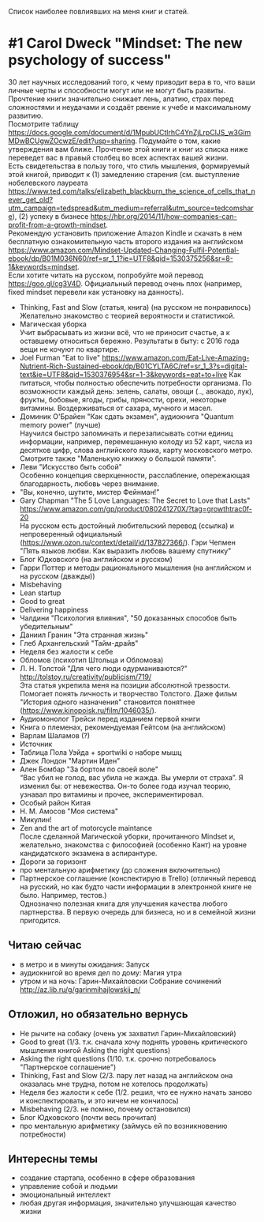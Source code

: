 Список наиболее повлиявших на меня книг и статей.
# #1 Carol Dweck "Mindset: The new psychology of success"
30 лет научных исследований того, к чему приводит вера в то, что ваши личные черты и способности могут или не могут быть развиты.\
Прочтение книги значительно снижает лень, апатию, страх перед сложностями и неудачами и создаёт рвение к учебе и максимальному развитию.\
Посмотрите таблицу https://docs.google.com/document/d/1MpubUCtlrhC4YnZjLrpClJS_w3GimMDwBCUgwZOcwzE/edit?usp=sharing. Подумайте о том, какие утверждения вам ближе. Прочтение этой книги и книг из списка ниже переведет вас в правый столбец во всех аспектах вашей жизни.\
Есть свидетельства в пользу того, что стиль мышления, формируемый этой книгой, приводит к (1) замедлению старения (см. выступление нобелевского лауреата https://www.ted.com/talks/elizabeth_blackburn_the_science_of_cells_that_never_get_old?utm_campaign=tedspread&utm_medium=referral&utm_source=tedcomshare), (2) успеху в бизнесе https://hbr.org/2014/11/how-companies-can-profit-from-a-growth-mindset. \
Рекомендую установить приложение Amazon Kindle и скачать в нем бесплатную ознакомительную часть второго издания на английском https://www.amazon.com/Mindset-Updated-Changing-Fulfil-Potential-ebook/dp/B01M036N60/ref=sr_1_1?ie=UTF8&qid=1530375256&sr=8-1&keywords=mindset. \
Если хотите читать на русском, попробуйте мой перевод https://goo.gl/cg3V4D. Официальный перевод очень плох (например, fixed mindset перевели как установку на данность).
* Thinking, Fast and Slow (статья, книга) (на русском не понравилось)\
Желательно знакомство с теорией вероятности и статистикой.
* Магическая уборка\
Учит выбрасывать из жизни всё, что не приносит счастье, а к оставшему относиться бережно. Результаты в быту: с 2016 года вещи не кочуют по квартире.
* Joel Furman "Eat to live"
https://www.amazon.com/Eat-Live-Amazing-Nutrient-Rich-Sustained-ebook/dp/B01CYLTA6C/ref=sr_1_3?s=digital-text&ie=UTF8&qid=1530376954&sr=1-3&keywords=eat+to+live
Как питаться, чтобы полностью обеспечить потребности организма. По возможности каждый день: зелень, салаты, овощи (.., авокадо, лук), фрукты, бобовые, ягоды, грибы, пряности, орехи, некоторые витамины. Воздерживаться от сахара, мучного и масел.
* Доминик О'Брайен "Как сдать экзамен", аудиокнига "Quantum memory power" (лучше)\
Научился быстро запоминать и перезаписывать сотни единиц информации, например, перемешанную колоду из 52 карт, числа из десятков цифр, слова английского языка, карту московского метро. \
Смотрите также "Маленькую книжку о большой памяти".
* Леви "Искусство быть собой" \
Особенно концепция сверхценности, расслабление, опережающая благодарность, любовь через внимание.
* "Вы, конечно, шутите, мистер Фейнман!"
* Gary Chapman "The 5 Love Languages: The Secret to Love that Lasts"
https://www.amazon.com/gp/product/080241270X/?tag=growthtrac0f-20 \
На русском есть достойный любительский перевод (ссылка) и непроверенный официальный (https://www.ozon.ru/context/detail/id/137827366/). Гэри Чепмен "Пять языков любви. Как выразить любовь вашему спутнику"
* Блог Юдковского (на английском и русском)
* Гарри Поттер и методы рационального мышления (на английском и на русском (дважды))
* Misbehaving
* Lean startup
* Good to great
* Delivering happiness
* Чалдини "Психология влияния", "50 доказанных способов быть убедительным"
* Даниил Гранин "Эта странная жизнь"
* Глеб Архангельский "Тайм-драйв"
* Неделя без жалости к себе
* Обломов (психотип Штольца и Обломова)
* Л. Н. Толстой "Для чего люди одурманиваются?" \
http://tolstoy.ru/creativity/publicism/719/ \
Эта статья укрепила меня на позиции абсолютной трезвости.
Помогает понять личность и творчество Толстого. Даже фильм "История одного назначения" становится понятнее (https://www.kinopoisk.ru/film/1046035/).
* Аудиомонолог Трейси перед изданием первой книги
* Книга о племенах, рекомендуемая Гейтсом (на английском)
* Варлам Шаламов (?)
* Источник
* Таблица Пола Уэйда + sportwiki о наборе мышц
* Джек Лондон "Мартин Иден"
* Ален Бомбар "За бортом по своей воле"\
“Вас убил не голод, вас убила не жажда. Вы умерли от страха”. Я изменил бы: от невежества. Он-то более года изучал теорию, узнавал про витамины и прочее, экспериментировал.
* Особый район Китая
* Н. М. Амосов "Моя система"
* Микулин!
* Zen and the art of motorcycle maintance\
После сделанной Магической уборки, прочитанного Mindset и, желательно, знакомства с философией (особенно Кант) на уровне кандидатского экзамена в аспирантуре.
* Дороги за горизонт
* про ментальную арифметику (до сложения включительно)
* Партнерское соглашение (конспектирую в Trello) (отличный перевод на русский, но как будто части информации в электронной книге не было. Например, тестов.) \
Однозначно полезная книга для улучшения качества любого партнерства. В первую очередь для бизнеса, но и в семейной жизни пригодится.

## Читаю сейчас
* в метро и в минуты ожидания: Запуск
* аудиокнигой во время дел по дому: Магия утра
* утром и на ночь: Гарин-Михайловски Собрание сочинений http://az.lib.ru/g/garinmihajlowskij_n/

## Отложил, но обязательно вернусь
* Не рычите на собаку (очень уж захватил Гарин-Михайловский)
* Good to great (1/3. т.к. сначала хочу поднять уровень критического мышления книгой Asking the right questions)
* Asking the right questions (1/10. т.к. срочно потребовалось "Партнерское соглашение")
* Thinking, Fast and Slow (2/3. пару лет назад на английском она оказалась мне трудна, потом не хотелось продолжать)
* Неделя без жалости к себе (1/2. решил, что ее нужно начать заново и конспектировать, и это ничем не кончилось)
* Misbehaving (2/3. не помню, почему остановился)
* Блог Юдковского (почти весь прочитал)
* про ментальную арифметику (займусь ей по возникновению потребности)

## Интересны темы
* создание стартапа, особенно в сфере образования
* управление собой и людьми
* эмоциональный интеллект
* любая другая информация, значительно улучшающая качество жизни
